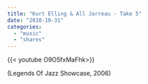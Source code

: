```yaml
---
title: "Kurt Elling & All Jarreau - Take 5"
date: "2010-10-31"
categories:
  - "music"
  - "shares"
---
```


<div style="width: 70vw;">{{< youtube O9O5fxMaFhk>}}</div>

(Legends Of Jazz Showcase, 2006)
